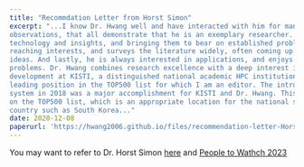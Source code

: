 ```yaml
---
title: "Recommdation Letter from Horst Simon"
excerpt: "...I know Dr. Hwang well and have interacted with him for many years. Based on my collaboration with Dr. Hwang, I can make several 
observations, that all demonstrate that he is an exemplary researcher. He is very quick in assimilating new
technology and insights, and bringing them to bear on established problems. He has far 
reaching interests, and surveys the literature widely, often coming up with very intriguing new 
ideas. And lastly, he is always interested in applications, and enjoys working on practical 
problems. Dr. Hwang combines research excellence with a deep interest in applications. ... Since 2006 Dr. Hwang has been leading supercomputing 
development at KISTI, a distinguished national academic HPC institution worldwide. Because of his leadership KISTI has recovered a 
leading position in the TOP500 list for which I am an editor. The introduction of the Nurion 
system in 2018 was a major accomplishment for KISTI and Dr. Hwang. This system ranked #11 
on the TOP500 list, which is an appropriate location for the national system of a high tech 
country such as South Korea..."
date: 2020-12-08
paperurl: 'https://hwang2006.github.io/files/recommendation-letter-Horst.pdf'
---
```


You may want to refer to Dr. Horst Simon [here]('https://www.linkedin.com/in/horst-simon-6b3417/') and [People to Wathch 2023]('https://www.hpcwire.com/people-to-watch-2023-horst-simon')
